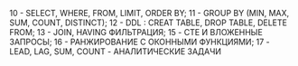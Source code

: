 10 - SELECT, WHERE, FROM, LIMIT, ORDER BY;
11 - GROUP BY (MIN, MAX, SUM, COUNT, DISTINCT);
12 - DDL : CREAT TABLE, DROP TABLE, DELETE FROM;
13 - JOIN, HAVING ФИЛЬТРАЦИЯ;
15 - CTE И ВЛОЖЕННЫЕ ЗАПРОСЫ;
16 - РАНЖИРОВАНИЕ С ОКОННЫМИ ФУНКЦИЯМИ;
17 - LEAD, LAG, SUM, COUNT - АНАЛИТИЧЕСКИЕ ЗАДАЧИ
